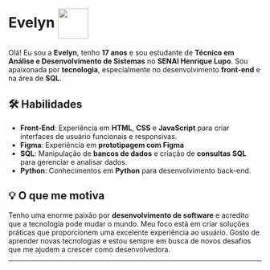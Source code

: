 # Evelyn <img align="center" width="60px" heigth="40px" src="https://i.pinimg.com/originals/a5/7b/f9/a57bf940269ffbf167f8b0c5fd50315c.gif">

Olá! Eu sou a **Evelyn**, tenho **17 anos** e sou estudante de **Técnico em Análise e Desenvolvimento de Sistemas** no **SENAI Henrique Lupo**. Sou apaixonada por **tecnologia**, especialmente no desenvolvimento **front-end** e na área de **SQL**. 

## 🛠️ Habilidades

- **Front-End**: Experiência em **HTML**, **CSS** e **JavaScript** para criar interfaces de usuário funcionais e responsivas.
- **Figma**: Experiência em **prototipagem com Figma**
- **SQL**: Manipulação de **bancos de dados** e criação de **consultas SQL** para gerenciar e analisar dados.
- **Python**: Conhecimentos em **Python** para desenvolvimento back-end.

## 💡 O que me motiva

Tenho uma enorme paixão por **desenvolvimento de software** e acredito que a tecnologia pode mudar o mundo. Meu foco está em criar soluções práticas que proporcionem uma excelente experiência ao usuário. Gosto de aprender novas tecnologias e estou sempre em busca de novos desafios que me ajudem a crescer como desenvolvedora.

---
